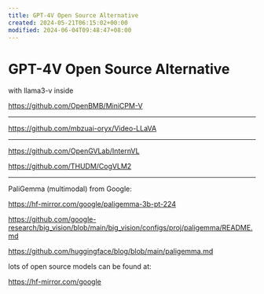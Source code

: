 ```yaml
---
title: GPT-4V Open Source Alternative
created: 2024-05-21T06:15:02+00:00
modified: 2024-06-04T09:48:47+08:00
---
```


# GPT-4V Open Source Alternative

with llama3-v inside

https://github.com/OpenBMB/MiniCPM-V

---

https://github.com/mbzuai-oryx/Video-LLaVA

---

https://github.com/OpenGVLab/InternVL

https://github.com/THUDM/CogVLM2

---

PaliGemma (multimodal) from Google:

https://hf-mirror.com/google/paligemma-3b-pt-224

https://github.com/google-research/big_vision/blob/main/big_vision/configs/proj/paligemma/README.md

https://github.com/huggingface/blog/blob/main/paligemma.md

lots of open source models can be found at:

https://hf-mirror.com/google
